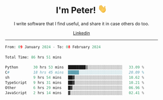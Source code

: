 <h1 align="center">I'm Peter! <img src="https://raw.githubusercontent.com/peterrauscher/peterrauscher/master/wave.gif" width="30px" height="30px" /></h1>
<p align="center">I write software that I find useful, and share it in case others do too.</p>
<p align="center">
  <a href="https://www.linkedin.com/in/peter-rauscher">Linkedin</a>
</p>
<hr/>
<!--START_SECTION:waka-->

```python
From: 09 January 2024 - To: 08 February 2024

Total Time: 86 hrs 51 mins

Python       30 hrs 53 mins  ████████▒░░░░░░░░░░░░░░░░   33.09 %
C#           18 hrs 45 mins  █████░░░░░░░░░░░░░░░░░░░░   20.09 %
sh           9 hrs 54 mins   ██▓░░░░░░░░░░░░░░░░░░░░░░   10.62 %
TypeScript   9 hrs 31 mins   ██▓░░░░░░░░░░░░░░░░░░░░░░   10.21 %
Other        6 hrs 29 mins   █▓░░░░░░░░░░░░░░░░░░░░░░░   06.96 %
JavaScript   2 hrs 14 mins   ▓░░░░░░░░░░░░░░░░░░░░░░░░   02.41 %
```

<!--END_SECTION:waka-->
